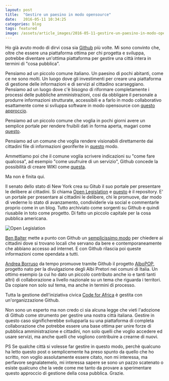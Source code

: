 ```yaml
---
layout: post
title:  "Gestire un paesino in modo opensource"
date:   2016-05-11 10:34:25
categories: blog
tags: featured
image: /assets/article_images/2016-05-11-gestire-un-paesino-in-modo-opensource/1.jpg
---
```


Ho già avuto modo di dirvi cosa sia [Github](www.github.com) più volte.
Mi sono convinto che, oltre che essere una piattaforma ottima per chi progetta e sviluppa, potrebbe diventare un'ottima piattaforma per gestire una città intera in termini di "cosa pubblica".

Pensiamo ad un piccolo comune italiano. Un paesino di pochi abitanti, come ce ne sono molti. Un luogo dove gli investimenti per creare una piattaforma di gestione delle informazioni e di servizi al cittadino scarseggiano. Pensiamo ad un luogo dove c'è bisogno di riformare completamente i processi delle pubbliche amministrazioni, cosi da obbligare il personale a produrre informazioni strutturate, accessibili e a farlo in modo collaborativo esattamente come si sviluppa software in modo opensource con [questo approccio](http://iltempe.github.io/blog/2016/05/05/primi-passi-con-github.html).

Pensiamo ad un piccolo comune che voglia in pochi giorni avere un semplice portale per rendere fruibili dati in forma aperta, magari come [questo](http://iltempe.github.io/opendatagentediprato/). 

Pensiamo ad un comune che voglia rendere visionabili direttamente dai cittadini file di informazioni georiferite in [questo](https://github.com/iltempe/opendataprato/blob/master/artigiani.geojson) modo.

Ammettiamo poi che il comune voglia scrivere indicazioni su "come fare qualcosa", ad esempio "come usufruire di un servizio", Github concede la possibilità di creare WIKI come [questa](https://github.com/TerritoriOpen/website/wiki).

Ma non è finita qui.

Il senato dello stato di New York crea su Gitub il suo portale per presentare le delibere ai cittadini. Si chiama [Open Legislation](http://open.nysenate.gov/legislation) e [questo](https://github.com/nysenate/OpenLegislation) è il repository. E' un portale per presentare ai cittadini le delibere, chi le promuove, dar modo di vederne lo stato di avanzamento, condividerle via social e commentarle proprio come in un blog. Tutto archiviato come sorgenti su Github e quindi riusabile in toto come progetto. Di fatto un piccolo capitale per la cosa pubblica americana.

![Open Legislation](https://cdn-images-1.medium.com/max/1600/1*_a3q4e8WQ0e4Q5-fYji_fg.png)

[Ben Balter](https://twitter.com/benbalter?lang=it) mette a punto con Github un [semplicissimo modo](https://github.com/benbalter/dc-wifi-social) per chiedere ai cittadini dove si trovano locali che servano da bere e contemporaneamente che abbiano accesso ad internet. E con Github rilascia poi queste informazioni come opendata a tutti.

[Andrea Borruso](https://twitter.com/aborruso?lang=it) da tempo promuove tramite Github il progetto [AlboPOP](https://github.com/aborruso/albo-pop), progetto nato per la divulgazione degli Albi Pretori nei comuni di Italia. Un ottimo esempio (a cui ho dato un piccolo contributo anche io e tanti tanti altri) di collaborazione a livello nazionale su un tema che riguarda i territori. Da copiare non solo sul tema, ma anche in termini di processo.

Tutta la gestione dell'iniziativa civica [Code for Africa](https://codeforafrica.org/) è gestita con un'organizzazione Github.

Non sono un esperto ma non credo ci sia alcuna legge che vieti l'adozione di Github come strumento per gestire una nostra città italiana. Gestire in questo caso significherebbe svilupparla su una piattaforma di completa collaborazione che potrebbe essere una base ottima per unire forze di pubblica amministrazione e cittadini, non solo quelli che voglio accedere ed usare servizi, ma anche quelli che vogliono contribuire a crearne di nuovi.

PS Se qualche città si volesse far gestire in questo modo, perchè qualcuno ha letto questo post o semplicemente ha preso spunto da quello che ho scritto, non voglio assolutamente essere citato, non mi interessa, ma perfavore segnalatemelo, mi interessa sapere se sono un pazzo scatenato o esiste qualcuno che la vede come me tanto da provare a sperimentare questo approccio di gestione della cosa pubblica. Grazie.



